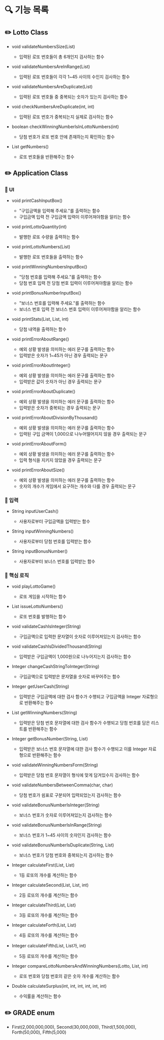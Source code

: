 # 🔍 기능 목록

## ✏️ Lotto Class


- void validateNumbersSize(List<Integer>)
  -  입력된 로또 번호들이 총 6개인지 검사하는 함수


- void validateNumbersAreInRange(List<Integer>)
  - 입력된 로또 번호들이 각각 1~45 사이의 수인지 검사하는 함수


- void validateNumbersAreDuplicate(List<Integer>)
  - 입력된 로또 번호들 중 중복되는 숫자가 있는지 검사하는 함수


- void checkNumbersAreDuplicate(int, int)
  - 입력된 로또 번호가 중복되는지 실제로 검사하는 함수


- boolean checkWinningNumberIsInLottoNumbers(int)
  - 당첨 번호가 로또 번호 안에 존재하는지 확인하는 함수


- List<Integer> getNumbers()
  - 로또 번호들을 반환해주는 함수


## ✏️ Application Class

### 🚀 UI

- void printCashInputBox()
  - "구입금액을 입력해 주세요."를 출력하는 함수
  - 구입금액 입력 전 구입금액 입력이 이루어져야함을 알리는 함수


- void printLottoQuantity(int)
  - 발행한 로또 수량을 출력하는 함수


- void printLottoNumbers(List<Integer>)
  - 발행한 로또 번호들을 출력하는 함수


- void printWinningNumbersInputBox()
  - "당첨 번호를 입력해 주세요."를 출력하는 함수
  - 당첨 번호 입력 전 당첨 번호 입력이 이루어져야함을 알리는 함수


- void printBonusNumberInputBox()
  - "보너스 번호를 입력해 주세요."를 출력하는 함수
  - 보너스 번호 입력 전 보너스 번호 입력이 이루어져야함을 알리는 함수


- void printStats(List<Lotto>, List<Integer>, int)
  - 당첨 내역을 출력하는 함수


- void printErrorAboutRange()
  - 예외 상황 발생을 의미하는 에러 문구를 출력하는 함수
  - 입력받은 숫자가 1~45가 아닌 경우 출력되는 문구


- void printErrorAboutInteger()
  - 예외 상황 발생을 의미하는 에러 문구를 출력하는 함수
  - 입력받은 값이 숫자가 아닌 경우 출력되는 문구


- void printErrorAboutDuplicate()
  - 예외 상황 발생을 의미하는 에러 문구를 출력하는 함수
  - 입력받은 숫자가 중복되는 경우 출력되는 문구


- void printErrorAboutDivisionByThousand()
  - 예외 상황 발생을 의미하는 에러 문구를 출력하는 함수
  - 입력된 구입 금액이 1,000으로 나누어떨어지지 않을 경우 출력되는 문구


- void printErrorAboutForm()
  - 예외 상황 발생을 의미하는 에러 문구를 출력하는 함수
  - 입력 형식을 지키지 않았을 경우 출력되는 문구


- void printErrorAboutSize()
  - 예외 상황 발생을 의미하는 에러 문구를 출력하는 함수
  - 숫자의 개수가 게임에서 요구하는 개수와 다를 경우 출력되는 문구

### 🚀 입력

- String inputUserCash()
  - 사용자로부터 구입금액을 입력받는 함수
  

- String inputWinningNumbers()
  - 사용자로부터 당첨 번호를 입력받는 함수


- String inputBonusNumber()
  - 사용자로부터 보너스 번호를 입력받는 함수

  
### 🚀 핵심 로직

- void playLottoGame()
  - 로또 게임을 시작하는 함수


- List<Integer> issueLottoNumbers()
  - 로또 번호를 발행하는 함수


- void validateCashIsInteger(String)
  - 구입금액으로 입력한 문자열이 숫자로 이루어져있는지 검사하는 함수


- void validateCashIsDividedThousand(String)
  - 입력받은 구입금액이 1,000원으로 나누어지는지 검사하는 함수


- Integer changeCashStringToInteger(String)
  - 구입금액으로 입력받은 문자열을 숫자로 바꾸어주는 함수


- Integer getUserCash(String)
  - 입력받은 구입금액에 대한 검사 함수가 수행되고 구입금액을 Integer 자료형으로 반환해주는 함수


- List<Integer> getWinningNumbers(String)
  - 입력받은 당첨 번호 문자열에 대한 검사 함수가 수행되고 당첨 번호를 담은 리스트를 반환해주는 함수


- Integer getBonusNumber(String, List<Integer>)
  - 입력받은 보너스 번호 문자열에 대한 검사 함수가 수행되고 이를 Integer 자료형으로 반환해주는 함수
  

- void validateWinningNumbersForm(String)
  - 입력받은 당첨 번호 문자열이 형식에 맞게 담겨있수지 검사하는 함수


- void validateNumbersBetweenComma(char, char)
  - 당첨 번호가 쉼표로 구분되어 입력되었는지 검사하는 함수
  

- void validateBonusNumberIsInteger(String)
  - 보너스 번호가 숫자로 이루어져있는지 검사하는 함수


- void validateBonusNumberIsInRange(String)
  - 보너스 번호가 1~45 사이의 숫자인지 검사하는 함수


- void validateBonusNumberIsDuplicate(String, List<Integer>)
  - 보너스 번호가 당첨 번호와 중복되는지 검사하는 함수


- Integer calculateFirst(List<Lotto>, List<Integer>)
  - 1등 로또의 개수를 계산하는 함수


- Integer calculateSecond(List<Lotto>, List<Integer>, int)
  - 2등 로또의 개수를 계산하는 함수


- Integer calculateThird(List<Lotto>, List<Integer>)
  - 3등 로또의 개수를 계산하는 함수


- Integer calculateForth(List<Lotto>, List<Integer>)
  - 4등 로또의 개수를 계산하는 함수


- Integer calculateFifth(List<Lotto>, List<Integer>가, int)
  - 5등 로또의 개수를 계산하는 함수


- Integer compareLottoNumbersAndWinningNumbers(Lotto, List<Integer>, int)
  - 로또 번호와 당첨 번호의 같은 숫자 개수를 계산하는 함수


- Double calculateSurplus(int, int, int, int, int, int)
  - 수익률을 계산하는 함수


## ✏️ GRADE enum


- First(2,000,000,000), Second(30,000,000), Third(1,500,000), Forth(50,000), Fifth(5,000)